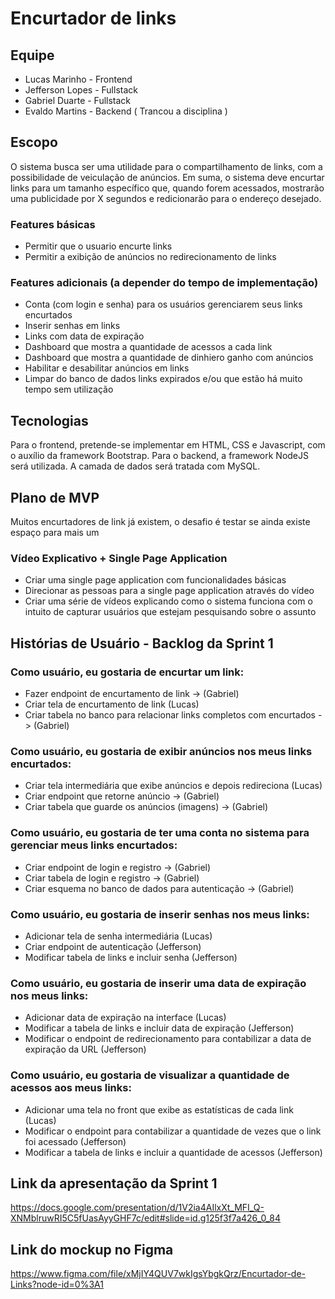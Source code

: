 # Encurtador de links 
## Equipe
- Lucas Marinho - Frontend
- Jefferson Lopes - Fullstack
- Gabriel Duarte - Fullstack
- Evaldo Martins - Backend ( Trancou a disciplina )

## Escopo
O sistema busca ser uma utilidade para o compartilhamento de links, com a possibilidade de veiculação de anúncios. Em suma, o sistema deve encurtar links para um tamanho específico que, quando forem acessados, mostrarão uma publicidade por X segundos e redicionarão para o endereço desejado. 

### Features básicas
- Permitir que o usuario encurte links
- Permitir a exibição de anúncios no redirecionamento de links
### Features adicionais (a depender do tempo de implementação)
- Conta (com login e senha) para os usuários gerenciarem seus links encurtados
- Inserir senhas em links
- Links com data de expiração
- Dashboard que mostra a quantidade de acessos a cada link
- Dashboard que mostra a quantidade de dinhiero ganho com anúncios
- Habilitar e desabilitar anúncios em links
- Limpar do banco de dados links expirados e/ou que estão há muito tempo sem utilização

## Tecnologias
Para o frontend, pretende-se implementar em HTML, CSS e Javascript, com o auxílio da framework Bootstrap.
Para o backend, a framework NodeJS será utilizada.
A camada de dados será tratada com MySQL.

## Plano de MVP
Muitos encurtadores de link já existem, o desafio é testar se ainda existe espaço para mais um
### Vídeo Explicativo + Single Page Application
- Criar uma single page application com funcionalidades básicas
- Direcionar as pessoas para a single page application através do vídeo
- Criar uma série de vídeos explicando como o sistema funciona com o intuito de capturar usuários que estejam pesquisando sobre o assunto

## Histórias de Usuário - Backlog da Sprint 1

### Como usuário, eu gostaria de encurtar um link:
- Fazer endpoint de encurtamento de link -> (Gabriel)
- Criar tela de encurtamento de link (Lucas)
- Criar tabela no banco para relacionar links completos com encurtados -> (Gabriel)
### Como usuário, eu gostaria de exibir anúncios nos meus links encurtados:
- Criar tela intermediária que exibe anúncios e depois redireciona (Lucas)
- Criar endpoint que retorne anúncio -> (Gabriel)
- Criar tabela que guarde os anúncios (imagens) -> (Gabriel)

### Como usuário, eu gostaria de ter uma conta no sistema para gerenciar meus links encurtados:
- Criar endpoint de login e registro -> (Gabriel)
- Criar tabela de login e registro -> (Gabriel)
- Criar esquema no banco de dados para autenticação -> (Gabriel)
### Como usuário, eu gostaria de inserir senhas nos meus links:
- Adicionar tela de senha intermediária (Lucas)
- Criar endpoint de autenticação (Jefferson)
- Modificar tabela de links e incluir senha (Jefferson)

### Como usuário, eu gostaria de inserir uma data de expiração nos meus links:
- Adicionar data de expiração na interface (Lucas)
- Modificar a tabela de links e incluir data de expiração (Jefferson)
- Modificar o endpoint de redirecionamento para contabilizar a data de expiração da URL (Jefferson)
### Como usuário, eu gostaria de visualizar a quantidade de acessos aos meus links:
- Adicionar uma tela no front que exibe as estatísticas de cada link (Lucas)
- Modificar o endpoint para contabilizar a quantidade de vezes que o link foi acessado (Jefferson)
- Modificar a tabela de links e incluir a quantidade de acessos (Jefferson)

## Link da apresentação da Sprint 1
https://docs.google.com/presentation/d/1V2ia4AIlxXt_MFI_Q-XNMblruwRI5C5fUasAyyGHF7c/edit#slide=id.g125f3f7a426_0_84

## Link do mockup no Figma
https://www.figma.com/file/xMjIY4QUV7wkIgsYbgkQrz/Encurtador-de-Links?node-id=0%3A1